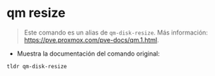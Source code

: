 # qm resize

> Este comando es un alias de `qm-disk-resize`.
> Más información: <https://pve.proxmox.com/pve-docs/qm.1.html>.

- Muestra la documentación del comando original:

`tldr qm-disk-resize`

